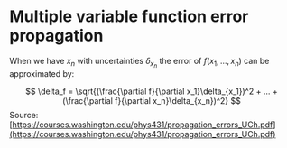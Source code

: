 # Multiple variable function error propagation

When we have $x_n$ with uncertainties $\delta_{x_n}$ the error of $f(x_1, ... , x_n)$ can be approximated by:

$$
\delta_f = \sqrt{(\frac{\partial f}{\partial x_1}\delta_{x_1})^2 + ... + (\frac{\partial f}{\partial x_n}\delta_{x_n})^2}
$$
Source: [https://courses.washington.edu/phys431/propagation_errors_UCh.pdf](https://courses.washington.edu/phys431/propagation_errors_UCh.pdf)